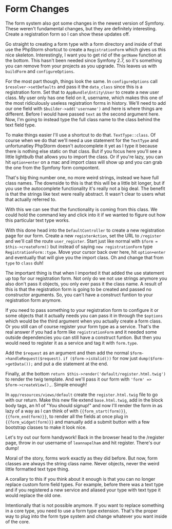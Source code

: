 # Form Changes

The form system also got some changes in the newest version of Symfony.
These weren't fundamental changes, but they are definitely interesting.
Create a registration form so I can show these updates off.

Go straight to creating a form type with a form directory and inside of
that use the PhpStorm shortcut to create a `RegistrationForm` which gives
us this nice skeleton. Interestingly, I want you to get rid of the `getName`
function at the bottom. This hasn't been needed since Symfony 2.7, so it's
something you can remove from your projects as you upgrade. This leaves us 
with `buildForm` and `configureOptions`.

For the most part though, things look the same. In `configureOptions` call
`$resolver->setDefaults` and pass it the `data_class` since this is a registration
form. Set that to `AppBundle\Entity\User` to create a new user class. My user
only has one field on it, username, which makes this one of the most ridiculously 
useless registration forms in history. We'll need to add our one field with
`$builder->add('username')` and here is where things are different. Before I would
have passed `text` as the second argument here. Now, I'm going to instead type the
full class name to the class behind the text field type. 

To make things easier I'll use a shortcut to do that. `TextType::class`. Of course
when we do that we'll need a use statement for the `TextType` and unfortunatley 
PhpStorm doesn't autocomplete it yet as I type it because there is nothing else
static on that class. But if you focus here you'll see a little lightbulb that
allows you to import the class. Or if you're lazy, you can hit `option+enter`
on a mac and import class will show up and you can grab the one from the Symfony
form compontent. 

That's big thing number one, no more weird strings, instead we have full class names.
The downside to this is that this will be a little bit longer, but if you use the
autocomplete functionality it's really not a big deal. The benefit is that the strings
like text were really abstract. It wasn't clear to users what that actually referred to.

With this we can see that the functionality is coming from this class. We could hold the
command key and click into it if we wanted to figure out how this particular text type works.

With this done head into the `DefaultController` to create a new registration page for our form.
Create a new `registerAction`, set the URL to `/register` and we'll call the route `user_register`.
Start just like normal with `$form = $this->createForm()` but instead of saying `new registrationForm`
type `RegistrationForm::type`. Move your cursor back over here, hit `option+enter` and eventually that
will give you the import class. Oh and change that from `type` to `class` duh!

The important thing is that when I imported it that added the use statement up top for our registration form.
Not only do we not use strings anymore you also don't pass it objects, you only ever pass it the class name.
A result of this is that the registration form is going to be created and passed no constructor arguments. So,
you can't have a construct funtion to your registration form anymore. 

If you need to pass something to your registration form to configure it or some objects that it actually needs
you can pass it in through the `$options` which would be the third argument when you actually create a
form class. Or you still can of course register your form type as a service. That's the real answer if you had
a form like `registrationForm` and it needed some outside dependencies you can still have a construct funtion.
But then you would need to register it as a service and tag it with `form.type`. 

Add the `$request` as an argument and then add the normal `$form->handleRequest($request)`. `if ($form->isValid())`
for now just `dump($form->getData());` and put a die statement at the end. 

Finally, at the bottom `return $this->render('default/register.html.twig')` to render the twig template.
And we'll pass it our form with `'form' => $form->createView(),`. Simple enough! 

In `app/resources/views/default` create the `register.html.twig` file to go with our return. Make this new file
extend `base.html.twig`, add in the block body tags, an h1 of "You should signup!" and now I'll render the form
in as lazy of a way as I can think of with `{{form_start(form)}}`, `{{form_end(form)}}`, to render all the fields
at once plug in `{{form_widget(form)}}` and manually add a submit button with a few bootstrap classes to make it
look nice. 

Let's try out our form handywork! Back in the browser head to the /register page, throw in our username of `leannapelham`
and hit register. There's our dump!

Moral of the story, forms work exactly as they did before. But now, form classes are always the string class name. 
Never objects, never the weird little formatted text type thing. 

A corallary to this if you think about it enough is that you can no longer replace custom form field types. For example,
before there was a text type and if you registered a new service and aliased your type with text type it would replace
the old one. 

Intentionally that is not possible anymore. If you want to replace something in a core type, you need to use a form
type extension. That's the proper way to plug into the form type system and change whatever you want inside of the core.

